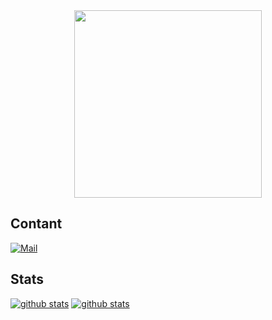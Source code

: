 <div align="center">
  <img src="https://cdn.discordapp.com/attachments/689314197233860629/766199302049497169/unknown.png" width="300"/>
</div>

## Contant
[![Mail](https://img.shields.io/badge/Mail-Mail?logo=mail.ru&style=flat-square&color=168DE2&logoColor=white&link=mailto:catry.me@gmail.com)](mailto:catry.me@gmail.com)

## Stats
[![github stats](https://github-readme-stats.vercel.app/api?username=AkiaCode&count_private=true&show_icons=true&hide_border=true&bg_color=00000000&title_color=D65476&icon_color=D65476&text_color=BA5A6F)](https://github.com/AkiaCode)
[![github stats](https://github-readme-stats.vercel.app/api/top-langs?username=AkiaCode&count_private=true&show_icons=true&hide_border=true&bg_color=00000000&title_color=D65476&icon_color=D65476&text_color=BA5A6F)](https://github.com/AkiaCode)
